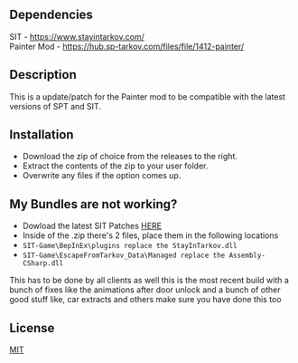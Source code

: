 
## Dependencies
SIT - https://www.stayintarkov.com/  
Painter Mod - https://hub.sp-tarkov.com/files/file/1412-painter/

## Description

This is a update/patch for the Painter mod to be compatible with the latest versions of SPT and SIT.

## Installation

- Download the zip of choice from the releases to the right.
- Extract the contents of the zip to your user folder.
- Overwrite any files if the option comes up.

## My Bundles are not working?

- Dowload the latest SIT Patches [HERE](https://cdn.discordapp.com/attachments/927005005276381257/1224908330447667361/StayInTarkov-Debug-24a237e8fa67d4c8dcb9a7a8272cade6f96fe54d.zip?ex=661f33c7&is=660cbec7&hm=d54645d0c499ac3f197b6f2aeb460dfdf065b58f96f1201f4fd1f38eeda79840&)
- Inside of the .zip there's 2 files, place them in the following locations
- ```SIT-Game\BepInEx\plugins replace the StayInTarkov.dll```
- ```SIT-Game\EscapeFromTarkov_Data\Managed replace the Assembly-CSharp.dll```

This has to be done by all clients as well
this is the most recent build with a bunch of fixes like the animations after door unlock and a bunch of other good stuff like, car extracts and others
make sure you have done this too

## License

[MIT](https://choosealicense.com/licenses/mit/)
